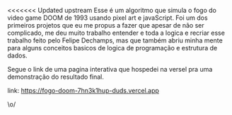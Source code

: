 <<<<<<< Updated upstream
Esse é um algoritmo que simula o fogo do video game DOOM de 1993
usando pixel art e javaScript. Foi um dos primeiros projetos que
eu me propus a fazer que apesar de não ser complicado, me deu muito
trabalho entender e toda a logica e recriar esse trabalho feito
pelo Felipe Dechamps, mas que também abriu minha mente para alguns
conceitos basicos de logica de programação e estrutura de dados.

Segue o link de uma pagina interativa que hospedei na versel
pra uma demonstração do resultado final.

link: https://fogo-doom-7hn3k1hup-duds.vercel.app

\o/


